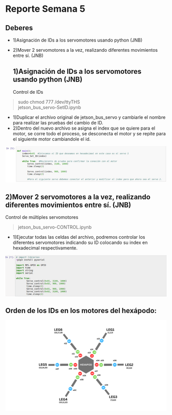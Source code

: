 
# Reporte Semana 5


## Deberes
- 1)Asignación de IDs a los servomotores usando python (JNB)
- 2)Mover 2 servomotores a la vez, realizando diferentes movimientos entre sí. (JNB)

  ## 1)Asignación de IDs a los servomotores usando python (JNB)
  Control de IDs

>  sudo chmod 777 /dev/ttyTHS  
> jetson_bus_servo-SetID.ipynb

- 1)Duplicar el archivo original de jetson_bus_servo y cambiarle el nombre para realizar las pruebas del cambio de ID.
- 2)Dentro del nuevo archivo se asigna el index que se quiere para el motor, se corre todo el proceso, se desconecta el motor y se repite para el siguiente motor cambiandole el id.

![Set Servo ID](/Bitácora/Imágenes/SetID.PNG)

  ## 2)Mover 2 servomotores a la vez, realizando diferentes movimientos entre sí. (JNB)
  Control de múltiples servomotores
> jetson_bus_servo-CONTROL.ipynb
- 1)Ejecutar todas las celdas del archivo, podremos controlar los diferentes servomotores indicando su ID colocando su index en hexadecimal respectivamente.

![Set Servo ID](/Bitácora/Imágenes/ServoControl.PNG)


## Orden de los IDs en los motores del hexápodo:
![Set Servo ID](/Bitácora/Imágenes/OrdenIDs.png)



    

    
